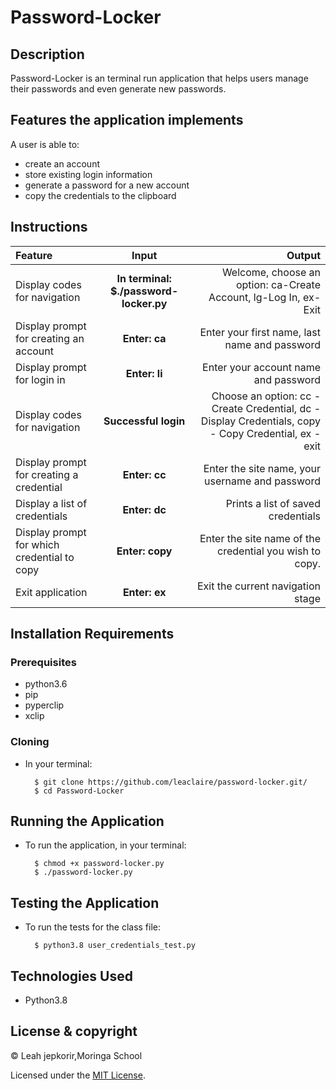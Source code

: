 # Password-Locker

## Description
Password-Locker is an terminal run application that helps users manage their passwords and even generate new passwords.

## Features the application implements
A user is able to:

* create an account
* store existing login information
* generate a password for a new account
* copy the credentials to the clipboard

## Instructions
| Feature | Input | Output |
| :---------------- | :---------------: | ------------------: |
| Display codes for navigation | **In terminal: $./password-locker.py** | Welcome, choose an option: ca-Create Account, lg-Log In, ex-Exit |
| Display prompt for creating an account | **Enter: ca** | Enter your first name, last name and password |
| Display prompt for login in | **Enter: li** | Enter your account name and password |
| Display codes for navigation | **Successful login** | Choose an option: cc - Create Credential, dc - Display Credentials, copy - Copy Credential, ex - exit |
| Display prompt for creating a credential | **Enter: cc** | Enter the site name, your username and password |
| Display a list of credentials | **Enter: dc** | Prints a list of saved credentials |
| Display prompt for which credential to copy | **Enter: copy** | Enter the site name of the credential you wish to copy. |
| Exit application | **Enter: ex** | Exit the current navigation stage |

## Installation Requirements
### Prerequisites
* python3.6
* pip
* pyperclip
* xclip
### Cloning
* In your terminal:
        
        $ git clone https://github.com/leaclaire/password-locker.git/
        $ cd Password-Locker
        
## Running the Application
* To run the application, in your terminal:

        $ chmod +x password-locker.py
        $ ./password-locker.py
        
## Testing the Application
* To run the tests for the class file:

        $ python3.8 user_credentials_test.py
        
## Technologies Used
* Python3.8

## License & copyright
© Leah jepkorir,Moringa School

Licensed under the [MIT License](LICENSE).